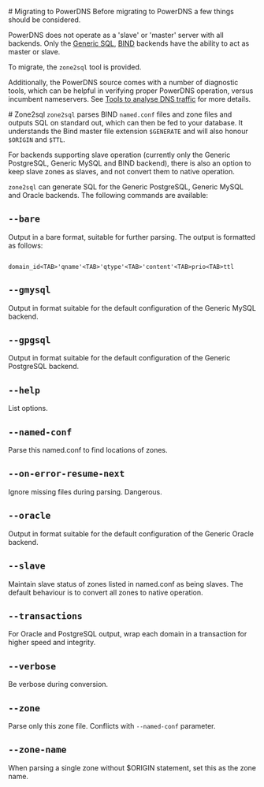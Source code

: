 # Migrating to PowerDNS
Before migrating to PowerDNS a few things should be considered.

PowerDNS does not operate as a 'slave' or 'master' server with all backends.
Only the [Generic SQL](backend-generic-mypgsql.md), [BIND](backend-bind.md) backends have the ability to act as master or slave.

To migrate, the `zone2sql` tool is provided.

Additionally, the PowerDNS source comes with a number of diagnostic tools, which can be helpful in verifying proper PowerDNS operation, versus incumbent nameservers. See [Tools to analyse DNS traffic](../tools/analysis.md) for more details.

# Zone2sql
`zone2sql` parses BIND `named.conf` files and zone files and outputs SQL on standard out, which can then be fed to your database.
It understands the Bind master file extension `$GENERATE` and will also honour `$ORIGIN` and `$TTL`.

For backends supporting slave operation (currently only the Generic PostgreSQL, Generic MySQL and BIND backend), there is also an option to keep slave zones as slaves, and not convert them to native operation.

`zone2sql` can generate SQL for the Generic PostgreSQL, Generic MySQL and Oracle backends. The following commands are available:

## `--bare`
Output in a bare format, suitable for further parsing. The output is formatted as follows:

```
          domain_id<TAB>'qname'<TAB>'qtype'<TAB>'content'<TAB>prio<TAB>ttl
```

## `--gmysql`
Output in format suitable for the default configuration of the Generic MySQL backend.

## `--gpgsql`
Output in format suitable for the default configuration of the Generic PostgreSQL backend.

## `--help`
List options.

## `--named-conf`
Parse this named.conf to find locations of zones.

## `--on-error-resume-next`
Ignore missing files during parsing. Dangerous.

## `--oracle`
Output in format suitable for the default configuration of the Generic Oracle backend.

## `--slave`
Maintain slave status of zones listed in named.conf as being slaves. The default behaviour is to convert all zones to native operation.

## `--transactions`
For Oracle and PostgreSQL output, wrap each domain in a transaction for higher speed and integrity.

## `--verbose`
Be verbose during conversion.

## `--zone`
Parse only this zone file. Conflicts with `--named-conf` parameter.

## `--zone-name`
When parsing a single zone without \$ORIGIN statement, set this as the zone name.
